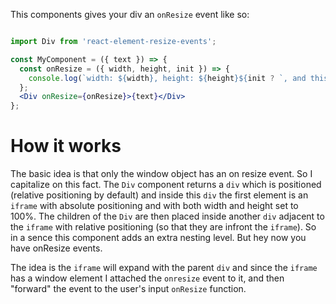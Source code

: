 This components gives your div an `onResize` event like so:

```jsx

import Div from 'react-element-resize-events';

const MyComponent = ({ text }) => {
  const onResize = ({ width, height, init }) => {
    console.log(`width: ${width}, height: ${height}${init ? `, and this resize event was due to element being mounted` : `.`}`);
  };
  <Div onResize={onResize}>{text}</Div>
};

```

# How it works

The basic idea is that only the window object has an on resize event. So I capitalize on this fact. The `Div` component returns a `div` which is positioned (relative positioning by default) and inside this `div` the first element is an `iframe` with absolute positioning and with both width and height set to 100%. The children of the `Div` are then placed inside another `div` adjacent to the `iframe` with relative positioning (so that they are infront the `iframe`). So in a sence this component adds an extra nesting level. But hey now you have onResize events.

The idea is the `iframe` will expand with the parent `div` and since the `iframe` has a window element I attached the `onresize` event to it, and then "forward" the event to the user's input `onResize` function.
